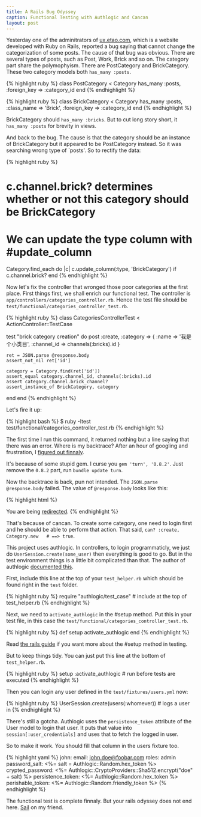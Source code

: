 ```yaml
---
title: A Rails Bug Odyssey
caption: Functional Testing with Authlogic and Cancan
layout: post
---
```


Yesterday one of the adminitrators of [ux.etao.com](http://ux.etao.com), which is a
website developed with Ruby on Rails, reported a bug saying that cannot
change the categorization of some posts. The cause of that bug was obvious.
There are several types of posts, such as Post, Work, Brick and so on.
The category part share the polymophyism. There are PostCategory and BrickCategory.
These two category models both `has_many :posts`.

{% highlight ruby %}
class PostCategory < Category
  has_many :posts, :foreign_key => :category_id
end
{% endhighlight %}

{% highlight ruby %}
class BrickCategory < Category
  has_many :posts, :class_name => 'Brick', :foreign_key => :category_id
end
{% endhighlight %}

BrickCategory should `has_many :bricks`. But to cut long story short, it
`has_many :posts` for brevity in views.

And back to the bug. The cause is that the category should be an instance of
BrickCategory but it appeared to be PostCategory instead. So it was searching
wrong type of `posts'. So to rectify the data:

{% highlight ruby %}
# c.channel.brick? determines whether or not this category should be BrickCategory
# We can update the type column with #update_column
Category.find_each do |c|
  c.update_column(:type, 'BrickCategory') if c.channel.brick?
end
{% endhighlight %}

Now let's fix the controller that wronged those poor categories at the first place.
First things first, we shall enrich our functional test. The controller is
`app/controllers/categories_controller.rb`. Hence the test file should be
`test/functional/categories_controller_test.rb`.

{% highlight ruby %}
class CategoriesControllerTest < ActionController::TestCase

  test "brick category creation" do
    post :create, :category => {
      :name => '我是个小类目',
      :channel_id => channels(:bricks).id
    }

    ret = JSON.parse @response.body
    assert_not_nil ret['id']

    category = Category.find(ret['id'])
    assert_equal category.channel_id, channels(:bricks).id
    assert category.channel.brick_channel?
    assert_instance_of BrickCategory, category
  end
end
{% endhighlight %}

Let's fire it up:

{% highlight bash %}
$ ruby -Itest test/functional/categories_controller_test.rb
{% endhighlight %}

The first time I run this command, it returned nothing but a line saying that
there was an error. Where is my backtrace? After an hour of googling and frustration,
I [figured out finnaly](http://stackoverflow.com/questions/7633839/turn-on-full-backtrace-in-ruby-on-rails-testcase/9322081#9322081).

It's because of some stupid gem. I curse you `gem 'turn', '0.8.2'`.
Just remove the `0.8.2` part, run `bundle update turn`.

Now the backtrace is back, pun not intended. The `JSON.parse @response.body` failed.
The value of `@response.body` looks like this:

{% highlight html %}
<html><body>You are being <a href="http://test.host/login">redirected</a>.</body></html>
{% endhighlight %}

That's because of cancan. To create some category, one need to login first and
he should be able to perform that action. That said, `can? :create, Category.new   # ==> true`.

This project uses authlogic. In controllers, to login programmaticly,
we just do `UserSession.create(some_user)` then everything is good to go.
But in the test environment things is a little bit complicated than that.
The author of authlogic [documented this](http://rdoc.info/github/binarylogic/authlogic/master/Authlogic/TestCase).

First, include this line at the top of your `test_helper.rb` which should be found
right in the `test` folder.

{% highlight ruby %}
require "authlogic/test_case" # include at the top of test_helper.rb
{% endhighlight %}

Next, we need to `activate_authlogic` in the #setup method.
Put this in your test file, in this case the `test/functional/categories_controller_test.rb`.

{% highlight ruby %}
def setup
  activate_authlogic
end
{% endhighlight %}

Read [the rails guide](http://guides.rubyonrails.org/testing.html#setup-and-teardown)
if you want more about the #setup method in testing.

But to keep things tidy. You can just put this line at the bottom of `test_helper.rb`.

{% highlight ruby %}
setup :activate_authlogic # run before tests are executed
{% endhighlight %}

Then you can login any user defined in the `test/fixtures/users.yml` now:

{% highlight ruby %}
UserSession.create(users(:whomever)) # logs a user in
{% endhighlight %}

There's still a gotcha. Authlogic uses the `persistence_token` attribute of the User model
to login that user. It puts that value into `session[:user_credentials]` and uses that
to fetch the logged in user.

So to make it work. You should fill that column in the users fixture too.

{% highlight yaml %}
john:
  email: john.doe@foobar.com
  roles: admin
  password_salt: <%= salt = Authlogic::Random.hex_token %>
  crypted_password: <%= Authlogic::CryptoProviders::Sha512.encrypt("doe" + salt) %>
  persistence_token: <%= Authlogic::Random.hex_token %>
  perishable_token: <%= Authlogic::Random.friendly_token %>
{% endhighlight %}

The functional test is complete finnaly. But your rails odyssey does not end here.
[Sail](http://www.xiami.com/song/1770323259) on my friend.